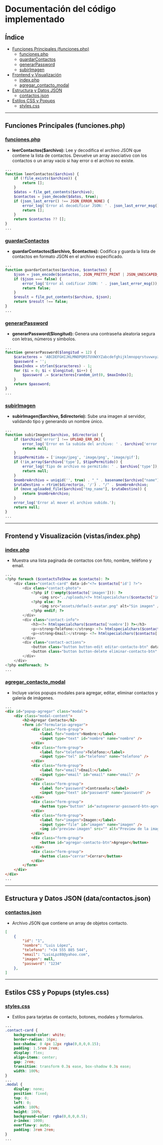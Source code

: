 # Documentación del código implementado

## Índice

- [Funciones Principales (funciones.php)](#funcionesphp)
  - [funciones.php](#funcionesphp)
  - [guardarContactos](#guardarcontactos)
  - [generarPassword](#generarpassword)
  - [subirImagen](#subirimagen)
- [Frontend y Visualización](#frontend-y-visualización-vistasindexphp)
  - [index.php](#indexphp)
  - [agregar_contacto_modal](#agregar_contacto_modal)
- [Estructura y Datos JSON](#estructura-y-datos-json-datacontactosjson)
  - [contactos.json](#contactosjson)
- [Estilos CSS y Popups](#estilos-css-y-popups-stylescss)
  - [styles.css](#stylescss)

---

## Funciones Principales (funciones.php)

### [funciones.php](/Implementacion/Aplicacion/funciones.php)

- **leerContactos($archivo):** Lee y decodifica el archivo JSON que contiene la lista de contactos. Devuelve un array asociativo con los contactos o un array vacío si hay error o el archivo no existe.

```php
...
function leerContactos($archivo) {
    if (!file_exists($archivo)) {
        return [];
    }
    $datos = file_get_contents($archivo);
    $contactos = json_decode($datos, true);
    if (json_last_error() !== JSON_ERROR_NONE) {
        error_log('Error al decodificar JSON: ' . json_last_error_msg());
        return [];
    }
    return $contactos ?? [];
}
...
```

### [guardarContactos](/Implementacion/Aplicacion/funciones.php)

- **guardarContactos($archivo, $contactos):** Codifica y guarda la lista de contactos en formato JSON en el archivo especificado.

```php
...
function guardarContactos($archivo, $contactos) {
    $json = json_encode($contactos, JSON_PRETTY_PRINT | JSON_UNESCAPED_UNICODE);
    if ($json === false) {
        error_log('Error al codificar JSON: ' . json_last_error_msg());
        return false;
    }
    $result = file_put_contents($archivo, $json);
    return $result !== false;
}
...
```

### [generarPassword](/Implementacion/Aplicacion/funciones.php)

- **generarPassword($longitud):** Genera una contraseña aleatoria segura con letras, números y símbolos.

```php
...
function generarPassword($longitud = 12) {
    $caracteres = 'ABCDEFGHIJKLMNOPQRSTUVWXYZabcdefghijklmnopqrstuvwxyz0123456789!@#$%^&*()-_=+[]{}<>?';
    $password = '';
    $maxIndex = strlen($caracteres) - 1;
    for ($i = 0; $i < $longitud; $i++) {
        $password .= $caracteres[random_int(0, $maxIndex)];
    }
    return $password;
}
...
```

### [subirImagen](/Implementacion/Aplicacion/funciones.php)

- **subirImagen($archivo, $directorio):** Sube una imagen al servidor, validando tipo y generando un nombre único.

```php
...
function subirImagen($archivo, $directorio) {
    if ($archivo['error'] !== UPLOAD_ERR_OK) {
        error_log('Error en la subida del archivo: ' . $archivo['error']);
        return null;
    }
    $tipoPermitido = ['image/jpeg', 'image/png', 'image/gif'];
    if (!in_array($archivo['type'], $tipoPermitido)) {
        error_log('Tipo de archivo no permitido: ' . $archivo['type']);
        return null;
    }
    $nombreArchivo = uniqid('', true) . "_" . basename($archivo["name"]);
    $rutaDestino = rtrim($directorio, '/') . "/" . $nombreArchivo;
    if (move_uploaded_file($archivo["tmp_name"], $rutaDestino)) {
        return $nombreArchivo;
    }
    error_log('Error al mover el archivo subido.');
    return null;
}
...
```

---

## Frontend y Visualización (vistas/index.php)

### [index.php](/Implementacion/Aplicacion/vistas/index.php)

- Muestra una lista paginada de contactos con foto, nombre, teléfono y email.

```php
...
<?php foreach ($contactsToShow as $contacto): ?>
    <div class="contact-card" data-id="<?= $contacto['id'] ?>">
        <div class="contact-photo">
            <?php if (!empty($contacto['imagen'])): ?>
                <img src="../uploads/<?= htmlspecialchars($contacto['imagen']) ?>" alt="Foto de <?= htmlspecialchars($contacto['nombre']) ?>" />
            <?php else: ?>
                <img src="assets/default-avatar.png" alt="Sin imagen" />
            <?php endif; ?>
        </div>
        <div class="contact-info">
            <h3><?= htmlspecialchars($contacto['nombre']) ?></h3>
            <p><strong>Teléfono:</strong> <?= htmlspecialchars($contacto['telefono']) ?></p>
            <p><strong>Email:</strong> <?= htmlspecialchars($contacto['email']) ?></p>
        </div>
        <div class="contact-actions">
            <button class="button button-edit editar-contacto-btn" data-id="<?= $contacto['id'] ?>">Editar</button>
            <button class="button button-delete eliminar-contacto-btn" data-id="<?= $contacto['id'] ?>">Eliminar</button>
        </div>
    </div>
<?php endforeach; ?>
...
```

### [agregar_contacto_modal](/Implementacion/Aplicacion/vistas/index.php)

- Incluye varios popups modales para agregar, editar, eliminar contactos y galería de imágenes.

```html
...
<div id="popup-agregar" class="modal">
    <div class="modal-content">
        <h2>Agregar Contacto</h2>
        <form id="formulario-agregar">
            <div class="form-group">
                <label for="nombre">Nombre:</label>
                <input type="text" id="nombre" name="nombre" />
            </div>
            <div class="form-group">
                <label for="telefono">Teléfono:</label>
                <input type="tel" id="telefono" name="telefono" />
            </div>
            <div class="form-group">
                <label for="email">Email:</label>
                <input type="email" id="email" name="email" />
            </div>
            <div class="form-group">
                <label for="password">Contraseña:</label>
                <input type="text" id="password" name="password" />
            </div>
            <div class="form-group">
                <button type="button" id="autogenerar-password-btn-agreg">Autogenerar Contraseña</button>
            </div>
            <div class="form-group">
                <label for="imagen">Imagen:</label>
                <input type="file" id="imagen" name="imagen" />
                <img id="preview-imagen" src="" alt="Preview de la imagen" />
            </div>
            <div class="form-group">
                <button id="agregar-contacto-btn">Agregar</button>
            </div>
            <div class="form-group">
                <button class="cerrar">Cerrar</button>
            </div>
        </form>
    </div>
</div>
...
```

---

## Estructura y Datos JSON (data/contactos.json)

### [contactos.json](/Implementacion/Aplicacion/data/contactos.json)

- Archivo JSON que contiene un array de objetos contacto.

```json
[
    {
        "id": "1",
        "nombre": "Luis López",
        "telefono": "+34 555 885 544",
        "email": "LuisLpz88@yahoo.com",
        "imagen": null,
        "password": "1234"
    },
]
```

---

## Estilos CSS y Popups (styles.css)

### [styles.css](/Implementacion/Aplicacion/styles.css)

- Estilos para tarjetas de contacto, botones, modales y formularios.

```css
...
.contact-card {
    background-color: white;
    border-radius: 16px;
    box-shadow: 0 4px 12px rgba(0,0,0,0.15);
    padding: 1.5rem 2rem;
    display: flex;
    align-items: center;
    gap: 2rem;
    transition: transform 0.3s ease, box-shadow 0.3s ease;
    width: 100%;
}
...
.modal {
    display: none;
    position: fixed;
    top: 0;
    left: 0;
    width: 100%;
    height: 100%;
    background-color: rgba(0,0,0,0.5);
    z-index: 1000;
    overflow-y: auto;
    padding: 3rem 2rem;
}
...
